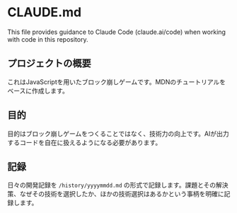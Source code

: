 # CLAUDE.md

This file provides guidance to Claude Code (claude.ai/code) when working with code in this repository.

## プロジェクトの概要
これはJavaScriptを用いたブロック崩しゲームです。MDNのチュートリアルをベースに作成します。

## 目的
目的はブロック崩しゲームをつくることではなく、技術力の向上です。AIが出力するコードを自在に扱えるようになる必要があります。

## 記録
日々の開発記録を `/history/yyyymmdd.md` の形式で記録します。課題とその解決策、なぜその技術を選択したか、ほかの技術選択はあるかという事柄を明確に記録します。